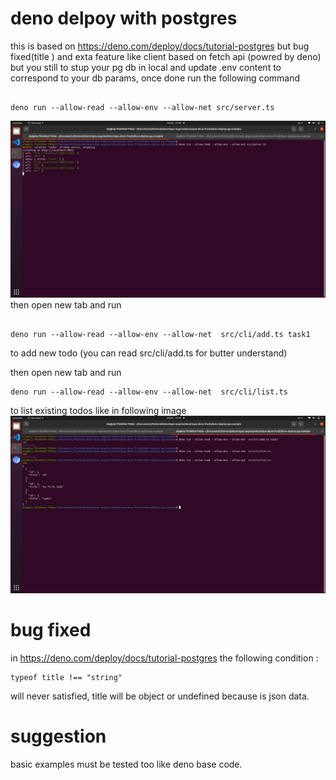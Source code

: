 # deno delpoy with postgres
this is based on https://deno.com/deploy/docs/tutorial-postgres but bug fixed(title ) and exta feature like client based on fetch api (powred by deno) but you still to stup your pg db in local and update .env content to correspond to your db params, once done run the following command 

```

deno run --allow-read --allow-env --allow-net src/server.ts

```
<img src="images/denodeploy-pg-server.png" alt="denodeploy-pg-server.png"  >
<br />
 then open new tab and run 

 ```

deno run --allow-read --allow-env --allow-net  src/cli/add.ts task1

```
to add new todo (you can read src/cli/add.ts for butter understand)

 then open new tab and run 
```
deno run --allow-read --allow-env --allow-net  src/cli/list.ts
```

to list existing todos like in following image
<img src="images/denodeplo-pg-client.png" alt="denodeplo-pg-client.png"  >
<br />

# bug fixed 
in https://deno.com/deploy/docs/tutorial-postgres the following condition :

```
typeof title !== "string" 

```
will never satisfied, title will be object or undefined because is json data.

# suggestion

basic examples must be tested too like deno base code.

 